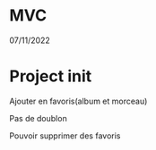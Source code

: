 # MVC

07/11/2022
# Project init

Ajouter en favoris(album et morceau)

Pas de doublon

Pouvoir supprimer des favoris

